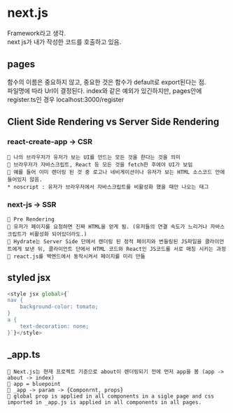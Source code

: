 # next.js
Framework라고 생각. <br/>
next js가 내가 작성한 코드를 호출하고 있음.
## pages 
함수의 이름은 중요하지 않고, 중요한 것은 함수가 default로 export된다는 점. <br/>
파일명에 따라 Url이 결정된다. index와 같은 예외가 있긴하지만, pages안에 register.ts인 경우 localhost:3000/register


## Client Side Rendering vs Server Side Rendering
### react-create-app -> CSR <br/>
    📌 나의 브라우저가 유저가 보는 UI를 만드는 모든 것을 한다는 것을 의미
    📌 브라우저가 자바스크립트, React 등 모든 것을 fetch한 후에야 UI가 보임
    📌 예를 들어 이미 렌더링 된 것 중 로고나 네비게이션이나 유저가 보는 HTML 소스코드 안에 들어있지 않음.
    * noscript : 유저가 브라우저에서 자바스크립트를 비활성화 했을 때만 나오는 태그

### next-js          -> SSR <br/> 
    📌 Pre Rendering
    📌 유저가 페이지를 요청하면 진짜 HTML을 얻게 됨. (유저들의 연결 속도가 느리거나 자바스크립트가 비활성화 되어있더라도.)
    📌 Hydrate는 Server Side 단에서 렌더링 된 정적 페이지와 번들링된 JS파일을 클라이언트에게 보낸 뒤, 클라이언트 단에서 HTML 코드와 React인 JS코드를 서로 매칭 시키는 과정
    📌 react.js를 백엔드에서 동작시켜서 페이지를 미리 만듦

## styled jsx
```javascript
<style jsx global>{`
nav {
    background-color: tomato;
}
a {
    text-decoration: none;
}`}</style>
```

## _app.ts
    📌 Next.js는 현재 프로젝트 기준으로 about이 렌더링되기 전에 먼저 app을 봄 (app -> about -> index)
    📌 app = bluepoint
    📌 _app -> param -> {Componrnt, props}
    📌 global prop is applied in all components in a sigle page and css imported in _app.js is applied in all components in all pages.